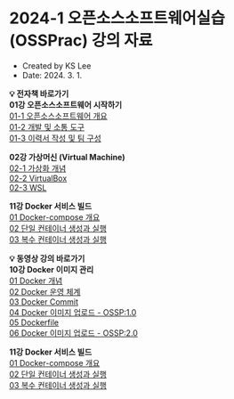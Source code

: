 # 2024-1 오픈소스소프트웨어실습(OSSPrac) 강의 자료
- Created by KS Lee
- Date: 2024. 3. 1.

**💡 전자책 바로가기**  
**01강 오픈소스소프트웨어 시작하기**  
[01-1 오픈소스소프트웨어 개요](https://wikidocs.net/232253)  
[01-2 개발 및 소통 도구](https://wikidocs.net/225543)  
[01-3 이력서 작성 및 팀 구성](https://wikidocs.net/233181)  

**02강 가상머신 (Virtual Machine)**  
[02-1 가상화 개념](https://wikidocs.net/225653)  
[02-2 VirtualBox](https://wikidocs.net/225579)  
[02-3 WSL](https://wikidocs.net/225589)  

**11강 Docker 서비스 빌드**  
[01 Docker-compose 개요](https://www.youtube.com/watch?v=pgkJiHCAgQc)  
[02 단일 컨테이너 생성과 실행](https://www.youtube.com/watch?v=NF04_LSTGtE)  
[03 복수 컨테이너 생성과 실행](https://www.youtube.com/watch?v=l2ID38zZXRQ)  

**💡 동영상 강의 바로가기**  
**10강 Docker 이미지 관리**  
[01 Docker 개념](https://www.youtube.com/watch?v=mpaYLpWUCps)  
[02 Docker 운영 체계](https://www.youtube.com/watch?v=qPzRd4pRCgA)  
[03 Docker Commit](https://www.youtube.com/watch?v=0sfKVrBCQ88)  
[04 Docker 이미지 업로드 - OSSP:1.0](https://www.youtube.com/watch?v=LlhcSJ8daAQ)  
[05 Dockerfile](https://www.youtube.com/watch?v=GXp4TpPAxmY)  
[06 Docker 이미지 업로드 - OSSP:2.0](https://www.youtube.com/watch?v=0Jg5tdoZSV8)  

**11강 Docker 서비스 빌드**  
[01 Docker-compose 개요](https://www.youtube.com/watch?v=pgkJiHCAgQc)  
[02 단일 컨테이너 생성과 실행](https://www.youtube.com/watch?v=NF04_LSTGtE)  
[03 복수 컨테이너 생성과 실행](https://www.youtube.com/watch?v=l2ID38zZXRQ)   
